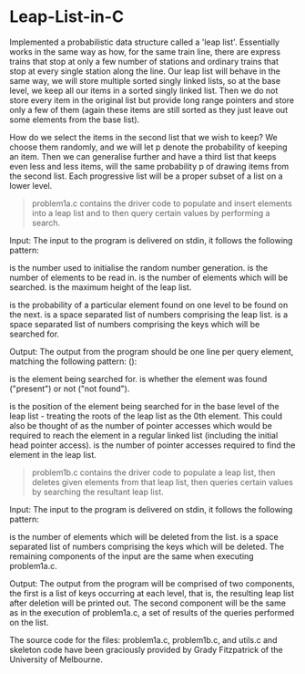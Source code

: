# Leap-List-in-C

Implemented a probabilistic data structure called a 'leap list'. Essentially works in the same way as how, for the same train line, there are express trains that stop at only a few number of stations and ordinary trains that stop at every single station along the line. Our leap list will behave in the same way, we will store multiple sorted singly linked lists, so at the base level, we keep all our items in a sorted singly linked list. Then we do not store every item in the original list but provide long range pointers and store only a few of them (again these items are still sorted as they just leave out some elements from the base list).

How do we select the items in the second list that we wish to keep?
We choose them randomly, and we will let p denote the probability of keeping an item. Then we can generalise further and have a third list that keeps even less and less items, will the same probability p of drawing items from the second list. Each progressive list will be a proper subset of a list on a lower level.

> problem1a.c contains the driver code to populate and insert elements into a leap list and to then query certain values by performing a search.

Input:
The input to the program is delivered on stdin, it follows the following pattern:
<random seed>
<length> <query length>
<height> <p>
<elements>
<query elements>

<random seed> is the number used to initialise the random number generation.
<length> is the number of elements to be read in.
<query length> is the number of elements which will be searched.
<height> is the maximum height of the leap list.
<p> is the probability of a particular element found on one level to be found on the next.
<elements> is a space separated list of numbers comprising the leap list.
<query elements> is a space separated list of numbers comprising the keys which will be searched for.

Output:
The output from the program should be one line per query element, matching the following pattern:
<query element> (<found>): <base accesses> <required accesses>

<query element> is the element being searched for.
<found> is whether the element was found ("present") or not ("not found").
<base accesses> is the position of the element being searched for in the base level of the leap list - treating the roots of the leap list as the 0th element. This could also be thought of as the number of pointer accesses which would be required to reach the element in a regular linked list (including the initial head pointer access).
<required accesses> is the number of pointer accesses required to find the element in the leap list. 

> problem1b.c contains the driver code to populate a leap list, then deletes given elements from that leap list, then queries certain values by searching the resultant leap list.

Input:
The input to the program is delivered on stdin, it follows the following pattern:
<random seed>
<length> <query length>
<height> <p>
<elements>
<query elements>
<delete length>
<delete elements>

<delete length> is the number of elements which will be deleted from the list.
<delete elements> is a space separated list of numbers comprising the keys which will be deleted.
The remaining components of the input are the same when executing problem1a.c.

Output:
The output from the program will be comprised of two components, the first is a list of keys occurring at each level, that is, the resulting leap list after deletion will be printed out. The second component will be the same as in the execution of problem1a.c, a set of results of the queries performed on the list.

The source code for the files: problem1a.c, problem1b.c, and utils.c and skeleton code have been graciously provided by Grady Fitzpatrick of the University of Melbourne.
